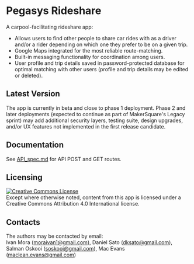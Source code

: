 # Pegasys Rideshare

A carpool-facilitating rideshare app:

* Allows users to find other people to share car rides with as a driver and/or a rider depending on which one they prefer to be on a given trip.
* Google Maps integrated for the most reliable route-matching.
* Built-in messaging functionality for coordination among users.
* User profile and trip details saved in password-protected database for optimal matching with other users (profile and trip details may be edited or deleted).

## Latest Version

The app is currently in beta and close to phase 1 deployment. Phase 2 and later deployments (expected to continue as part of MakerSquare's Legacy sprint) may add additional security layers, testing suite, design upgrades, and/or UX features not implemented in the first release candidate.

## Documentation

See [API_spec.md](https://github.com/pegasys-rideshare/pegasys/blob/master/API_spec.md) for API POST and GET routes.

## Licensing

<a rel="license" href="http://creativecommons.org/licenses/by-nc-sa/4.0/"><img alt="Creative Commons License" style="border-width:0" src="https://i.creativecommons.org/l/by-nc-sa/4.0/88x31.png" /></a></br>Except where otherwise noted, content from this app is licensed under a Creative Commons Attribution 4.0 International license.

## Contacts

The authors may be contacted by email:</br>
Ivan Mora ([moraivan1@gmail.com](moraivan1@gmail.com)), Daniel Sato ([dksato@gmail.com](mailto:dksato@gmail.com)), Salman Oskooi ([soskooi@gmail.com](mailto:soskooi@gmail.com)), Mac Evans ([maclean.evans@gmail.com](mailto:maclean.evans@gmail.com))
